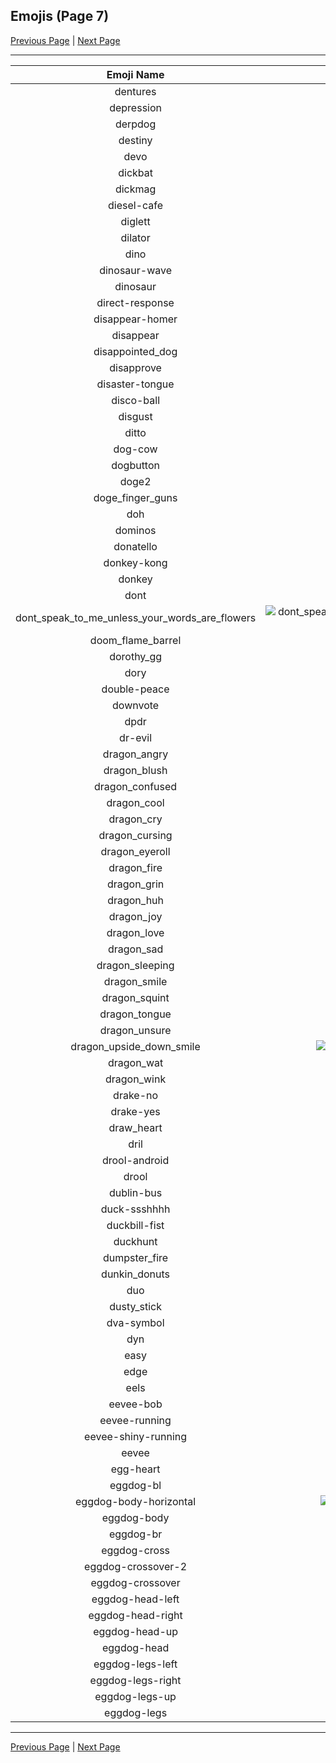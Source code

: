 
  ## Emojis (Page 7)

  [Previous Page](/docs/lgbtintech/page-c-0006.md)
   | [Next Page](/docs/lgbtintech/page-e-0008.md)

  <hr />

  |Emoji Name|Image|
  | :-: | :-: |
  |dentures| ![dentures](/emojis/lgbtintech/dentures.png)|
  |depression| ![depression](/emojis/lgbtintech/depression.jpg)|
  |derpdog| ![derpdog](/emojis/lgbtintech/derpdog.png)|
  |destiny| ![destiny](/emojis/lgbtintech/destiny.png)|
  |devo| ![devo](/emojis/lgbtintech/devo.png)|
  |dickbat| ![dickbat](/emojis/lgbtintech/dickbat.png)|
  |dickmag| ![dickmag](/emojis/lgbtintech/dickmag.jpg)|
  |diesel-cafe| ![diesel-cafe](/emojis/lgbtintech/diesel-cafe.jpg)|
  |diglett| ![diglett](/emojis/lgbtintech/diglett.gif)|
  |dilator| ![dilator](/emojis/lgbtintech/dilator.jpg)|
  |dino| ![dino](/emojis/lgbtintech/dino.jpg)|
  |dinosaur-wave| ![dinosaur-wave](/emojis/lgbtintech/dinosaur-wave.jpg)|
  |dinosaur| ![dinosaur](/emojis/lgbtintech/dinosaur.png)|
  |direct-response| ![direct-response](/emojis/lgbtintech/direct-response.png)|
  |disappear-homer| ![disappear-homer](/emojis/lgbtintech/disappear-homer.gif)|
  |disappear| ![disappear](/emojis/lgbtintech/disappear.gif)|
  |disappointed_dog| ![disappointed_dog](/emojis/lgbtintech/disappointed_dog.png)|
  |disapprove| ![disapprove](/emojis/lgbtintech/disapprove.png)|
  |disaster-tongue| ![disaster-tongue](/emojis/lgbtintech/disaster-tongue.png)|
  |disco-ball| ![disco-ball](/emojis/lgbtintech/disco-ball.gif)|
  |disgust| ![disgust](/emojis/lgbtintech/disgust.png)|
  |ditto| ![ditto](/emojis/lgbtintech/ditto.gif)|
  |dog-cow| ![dog-cow](/emojis/lgbtintech/dog-cow.gif)|
  |dogbutton| ![dogbutton](/emojis/lgbtintech/dogbutton.gif)|
  |doge2| ![doge2](/emojis/lgbtintech/doge2.png)|
  |doge_finger_guns| ![doge_finger_guns](/emojis/lgbtintech/doge_finger_guns.png)|
  |doh| ![doh](/emojis/lgbtintech/doh.gif)|
  |dominos| ![dominos](/emojis/lgbtintech/dominos.png)|
  |donatello| ![donatello](/emojis/lgbtintech/donatello.png)|
  |donkey-kong| ![donkey-kong](/emojis/lgbtintech/donkey-kong.png)|
  |donkey| ![donkey](/emojis/lgbtintech/donkey.png)|
  |dont| ![dont](/emojis/lgbtintech/dont.png)|
  |dont_speak_to_me_unless_your_words_are_flowers| ![dont_speak_to_me_unless_your_words_are_flowers](/emojis/lgbtintech/dont_speak_to_me_unless_your_words_are_flowers.png)|
  |doom_flame_barrel| ![doom_flame_barrel](/emojis/lgbtintech/doom_flame_barrel.gif)|
  |dorothy_gg| ![dorothy_gg](/emojis/lgbtintech/dorothy_gg.png)|
  |dory| ![dory](/emojis/lgbtintech/dory.png)|
  |double-peace| ![double-peace](/emojis/lgbtintech/double-peace.png)|
  |downvote| ![downvote](/emojis/lgbtintech/downvote.png)|
  |dpdr| ![dpdr](/emojis/lgbtintech/dpdr.png)|
  |dr-evil| ![dr-evil](/emojis/lgbtintech/dr-evil.png)|
  |dragon_angry| ![dragon_angry](/emojis/lgbtintech/dragon_angry.gif)|
  |dragon_blush| ![dragon_blush](/emojis/lgbtintech/dragon_blush.gif)|
  |dragon_confused| ![dragon_confused](/emojis/lgbtintech/dragon_confused.gif)|
  |dragon_cool| ![dragon_cool](/emojis/lgbtintech/dragon_cool.gif)|
  |dragon_cry| ![dragon_cry](/emojis/lgbtintech/dragon_cry.gif)|
  |dragon_cursing| ![dragon_cursing](/emojis/lgbtintech/dragon_cursing.gif)|
  |dragon_eyeroll| ![dragon_eyeroll](/emojis/lgbtintech/dragon_eyeroll.gif)|
  |dragon_fire| ![dragon_fire](/emojis/lgbtintech/dragon_fire.gif)|
  |dragon_grin| ![dragon_grin](/emojis/lgbtintech/dragon_grin.gif)|
  |dragon_huh| ![dragon_huh](/emojis/lgbtintech/dragon_huh.gif)|
  |dragon_joy| ![dragon_joy](/emojis/lgbtintech/dragon_joy.gif)|
  |dragon_love| ![dragon_love](/emojis/lgbtintech/dragon_love.gif)|
  |dragon_sad| ![dragon_sad](/emojis/lgbtintech/dragon_sad.gif)|
  |dragon_sleeping| ![dragon_sleeping](/emojis/lgbtintech/dragon_sleeping.gif)|
  |dragon_smile| ![dragon_smile](/emojis/lgbtintech/dragon_smile.gif)|
  |dragon_squint| ![dragon_squint](/emojis/lgbtintech/dragon_squint.gif)|
  |dragon_tongue| ![dragon_tongue](/emojis/lgbtintech/dragon_tongue.gif)|
  |dragon_unsure| ![dragon_unsure](/emojis/lgbtintech/dragon_unsure.gif)|
  |dragon_upside_down_smile| ![dragon_upside_down_smile](/emojis/lgbtintech/dragon_upside_down_smile.gif)|
  |dragon_wat| ![dragon_wat](/emojis/lgbtintech/dragon_wat.gif)|
  |dragon_wink| ![dragon_wink](/emojis/lgbtintech/dragon_wink.gif)|
  |drake-no| ![drake-no](/emojis/lgbtintech/drake-no.jpg)|
  |drake-yes| ![drake-yes](/emojis/lgbtintech/drake-yes.jpg)|
  |draw_heart| ![draw_heart](/emojis/lgbtintech/draw_heart.gif)|
  |dril| ![dril](/emojis/lgbtintech/dril.jpg)|
  |drool-android| ![drool-android](/emojis/lgbtintech/drool-android.png)|
  |drool| ![drool](/emojis/lgbtintech/drool.jpg)|
  |dublin-bus| ![dublin-bus](/emojis/lgbtintech/dublin-bus.png)|
  |duck-ssshhhh| ![duck-ssshhhh](/emojis/lgbtintech/duck-ssshhhh.png)|
  |duckbill-fist| ![duckbill-fist](/emojis/lgbtintech/duckbill-fist.png)|
  |duckhunt| ![duckhunt](/emojis/lgbtintech/duckhunt.gif)|
  |dumpster_fire| ![dumpster_fire](/emojis/lgbtintech/dumpster_fire.gif)|
  |dunkin_donuts| ![dunkin_donuts](/emojis/lgbtintech/dunkin_donuts.png)|
  |duo| ![duo](/emojis/lgbtintech/duo.png)|
  |dusty_stick| ![dusty_stick](/emojis/lgbtintech/dusty_stick.png)|
  |dva-symbol| ![dva-symbol](/emojis/lgbtintech/dva-symbol.jpg)|
  |dyn| ![dyn](/emojis/lgbtintech/dyn.png)|
  |easy| ![easy](/emojis/lgbtintech/easy.jpg)|
  |edge| ![edge](/emojis/lgbtintech/edge.png)|
  |eels| ![eels](/emojis/lgbtintech/eels.png)|
  |eevee-bob| ![eevee-bob](/emojis/lgbtintech/eevee-bob.gif)|
  |eevee-running| ![eevee-running](/emojis/lgbtintech/eevee-running.gif)|
  |eevee-shiny-running| ![eevee-shiny-running](/emojis/lgbtintech/eevee-shiny-running.gif)|
  |eevee| ![eevee](/emojis/lgbtintech/eevee.gif)|
  |egg-heart| ![egg-heart](/emojis/lgbtintech/egg-heart.png)|
  |eggdog-bl| ![eggdog-bl](/emojis/lgbtintech/eggdog-bl.png)|
  |eggdog-body-horizontal| ![eggdog-body-horizontal](/emojis/lgbtintech/eggdog-body-horizontal.png)|
  |eggdog-body| ![eggdog-body](/emojis/lgbtintech/eggdog-body.png)|
  |eggdog-br| ![eggdog-br](/emojis/lgbtintech/eggdog-br.png)|
  |eggdog-cross| ![eggdog-cross](/emojis/lgbtintech/eggdog-cross.png)|
  |eggdog-crossover-2| ![eggdog-crossover-2](/emojis/lgbtintech/eggdog-crossover-2.png)|
  |eggdog-crossover| ![eggdog-crossover](/emojis/lgbtintech/eggdog-crossover.png)|
  |eggdog-head-left| ![eggdog-head-left](/emojis/lgbtintech/eggdog-head-left.png)|
  |eggdog-head-right| ![eggdog-head-right](/emojis/lgbtintech/eggdog-head-right.png)|
  |eggdog-head-up| ![eggdog-head-up](/emojis/lgbtintech/eggdog-head-up.png)|
  |eggdog-head| ![eggdog-head](/emojis/lgbtintech/eggdog-head.png)|
  |eggdog-legs-left| ![eggdog-legs-left](/emojis/lgbtintech/eggdog-legs-left.png)|
  |eggdog-legs-right| ![eggdog-legs-right](/emojis/lgbtintech/eggdog-legs-right.png)|
  |eggdog-legs-up| ![eggdog-legs-up](/emojis/lgbtintech/eggdog-legs-up.png)|
  |eggdog-legs| ![eggdog-legs](/emojis/lgbtintech/eggdog-legs.png)|

  <hr/>
  
  [Previous Page](/docs/lgbtintech/page-c-0006.md)
   | [Next Page](/docs/lgbtintech/page-e-0008.md)